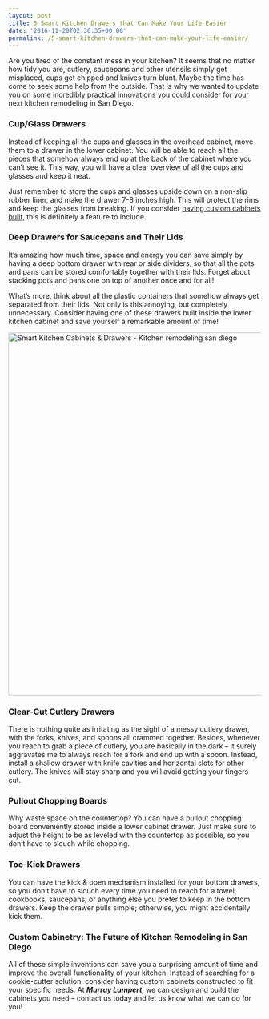 ```yaml
---
layout: post
title: 5 Smart Kitchen Drawers that Can Make Your Life Easier
date: '2016-11-28T02:36:35+00:00'
permalink: /5-smart-kitchen-drawers-that-can-make-your-life-easier/
---
```

Are you tired of the constant mess in your kitchen? It seems that no matter how tidy you are, cutlery, saucepans and other utensils simply get misplaced, cups get chipped and knives turn blunt. Maybe the time has come to seek some help from the outside. That is why we wanted to update you on some incredibly practical innovations you could consider for your next kitchen remodeling in San Diego.
<h3>Cup/Glass Drawers</h3>
Instead of keeping all the cups and glasses in the overhead cabinet, move them to a drawer in the lower cabinet. You will be able to reach all the pieces that somehow always end up at the back of the cabinet where you can’t see it. This way, you will have a clear overview of all the cups and glasses and keep it neat.

Just remember to store the cups and glasses upside down on a non-slip rubber liner, and make the drawer 7-8 inches high. This will protect the rims and keep the glasses from breaking. If you consider <a href="http://murraylampert.com/san-diego-custom-cabinet-construction-services/">having custom cabinets built</a>, this is definitely a feature to include.
<h3>Deep Drawers for Saucepans and Their Lids</h3>
It’s amazing how much time, space and energy you can save simply by having a deep bottom drawer with rear or side dividers, so that all the pots and pans can be stored comfortably together with their lids. Forget about stacking pots and pans one on top of another once and for all!

What’s more, think about all the plastic containers that somehow always get separated from their lids. Not only is this annoying, but completely unnecessary. Consider having one of these drawers built inside the lower kitchen cabinet and save yourself a remarkable amount of time!

<img class="aligncenter size-large wp-image-3190" src="http://murraylampert.com/wp-content/uploads/Smart-Kitchen-Cabinets-Drawers-Kitchen-remodeling-san-diego-1024x790.jpg" alt="Smart Kitchen Cabinets &amp; Drawers - Kitchen remodeling san diego" width="940" height="725" />
<h3>Clear-Cut Cutlery Drawers</h3>
There is nothing quite as irritating as the sight of a messy cutlery drawer, with the forks, knives, and spoons all crammed together. Besides, whenever you reach to grab a piece of cutlery, you are basically in the dark – it surely aggravates me to always reach for a fork and end up with a spoon. Instead, install a shallow drawer with knife cavities and horizontal slots for other cutlery. The knives will stay sharp and you will avoid getting your fingers cut.
<h3>Pullout Chopping Boards</h3>
Why waste space on the countertop? You can have a pullout chopping board conveniently stored inside a lower cabinet drawer. Just make sure to adjust the height to be as leveled with the countertop as possible, so you don’t have to slouch while chopping.
<h3>Toe-Kick Drawers</h3>
You can have the kick &amp; open mechanism installed for your bottom drawers, so you don’t have to slouch every time you need to reach for a towel, cookbooks, saucepans, or anything else you prefer to keep in the bottom drawers. Keep the drawer pulls simple; otherwise, you might accidentally kick them.
<h3>Custom Cabinetry: The Future of Kitchen Remodeling in San Diego</h3>
All of these simple inventions can save you a surprising amount of time and improve the overall functionality of your kitchen. Instead of searching for a cookie-cutter solution, consider having custom cabinets constructed to fit your specific needs. At <strong><em>Murray Lampert, </em></strong>we can design and build the cabinets you need – contact us today and let us know what we can do for you!
